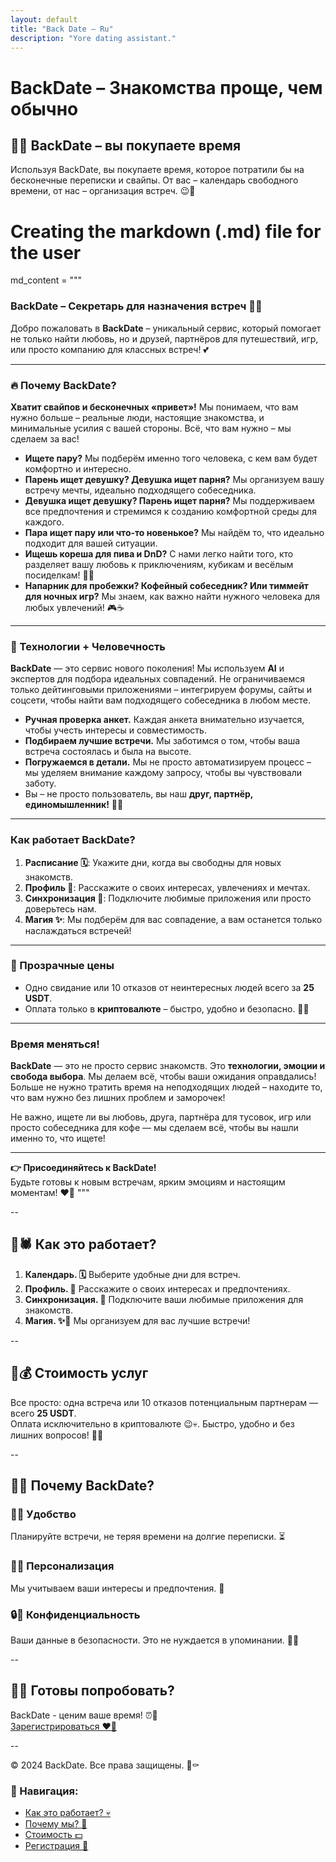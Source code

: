 ```yaml
---
layout: default
title: "Back Date – Ru"
description: "Yore dating assistant."
---
```


# BackDate – Знакомства проще, чем обычно


## 🖤👅 BackDate – вы покупаете время

Используя BackDate, вы покупаете время, которое потратили бы на бесконечные переписки и свайпы. От вас – календарь свободного времени, от нас – организация встреч. 😉🖤

# Creating the markdown (.md) file for the user

md_content = """
### **BackDate – Секретарь для назначения встреч 🖤🔥**

Добро пожаловать в **BackDate** – уникальный сервис, который помогает не только найти любовь, но и друзей, партнёров для путешествий, игр, или просто компанию для классных встреч! 💕

---

### **🔥 Почему BackDate?**

**Хватит свайпов и бесконечных «привет»!** Мы понимаем, что вам нужно больше – реальные люди, настоящие знакомства, и минимальные усилия с вашей стороны. Всё, что вам нужно – мы сделаем за вас!

- **Ищете пару?** Мы подберём именно того человека, с кем вам будет комфортно и интересно.
- **Парень ищет девушку? Девушка ищет парня?** Мы организуем вашу встречу мечты, идеально подходящего собеседника.
- **Девушка ищет девушку? Парень ищет парня?** Мы поддерживаем все предпочтения и стремимся к созданию комфортной среды для каждого.
- **Пара ищет пару или что-то новенькое?** Мы найдём то, что идеально подходит для вашей ситуации.
- **Ищешь кореша для пива и DnD?** С нами легко найти того, кто разделяет вашу любовь к приключениям, кубикам и весёлым посиделкам! 🎲🍻
- **Напарник для пробежки? Кофейный собеседник? Или тиммейт для ночных игр?** Мы знаем, как важно найти нужного человека для любых увлечений! 🎮☕

---

### **🤖 Технологии + Человечность**

**BackDate** — это сервис нового поколения! Мы используем **AI** и экспертов для подбора идеальных совпадений. Не ограничиваемся только дейтинговыми приложениями – интегрируем форумы, сайты и соцсети, чтобы найти вам подходящего собеседника в любом месте.

- **Ручная проверка анкет.** Каждая анкета внимательно изучается, чтобы учесть интересы и совместимость.
- **Подбираем лучшие встречи.** Мы заботимся о том, чтобы ваша встреча состоялась и была на высоте.
- **Погружаемся в детали.** Мы не просто автоматизируем процесс – мы уделяем внимание каждому запросу, чтобы вы чувствовали заботу.
- Вы – не просто пользователь, вы наш **друг, партнёр, единомышленник!** 🖤✨

---

### **Как работает BackDate?**

1. **Расписание 🗓️**: Укажите дни, когда вы свободны для новых знакомств.
2. **Профиль 📝**: Расскажите о своих интересах, увлечениях и мечтах.
3. **Синхронизация 🔄**: Подключите любимые приложения или просто доверьтесь нам.
4. **Магия ✨**: Мы подберём для вас совпадение, а вам останется только наслаждаться встречей!

---

### **💸 Прозрачные цены**

- Одно свидание или 10 отказов от неинтересных людей всего за **25 USDT**.
- Оплата только в **криптовалюте** – быстро, удобно и безопасно. 🚀🖤

---

### **Время меняться!**

**BackDate** — это не просто сервис знакомств. Это **технологии, эмоции и свобода выбора**. Мы делаем всё, чтобы ваши ожидания оправдались! Больше не нужно тратить время на неподходящих людей – находите то, что вам нужно без лишних проблем и заморочек!

Не важно, ищете ли вы любовь, друга, партнёра для тусовок, игр или просто собеседника для кофе — мы сделаем всё, чтобы вы нашли именно то, что ищете!

---

**👉 Присоединяйтесь к BackDate!**  
Будьте готовы к новым встречам, ярким эмоциям и настоящим моментам! ❤️‍🔥
"""



--

## 🖤🕷️ Как это работает?

1. **Календарь. 🗓️** Выберите удобные дни для встреч.
2. **Профиль. 📝** Расскажите о своих интересах и предпочтениях.
3. **Синхронизация. 🔄** Подключите ваши любимые приложения для знакомств.
4. **Магия. ✨🖤** Мы организуем для вас лучшие встречи!

--

## 🖤💰 Стоимость услуг

Все просто: одна встреча или 10 отказов потенциальным партнерам — всего **25 USDT**.  
Оплата исключительно в криптовалюте 😉💀. Быстро, удобно и без лишних вопросов! 👻🖤

--

## 🖤👀 Почему BackDate?

### 🖤🤝 Удобство  
Планируйте встречи, не теряя времени на долгие переписки. ⏳  

### 🖤🎯 Персонализация  
Мы учитываем ваши интересы и предпочтения. 💌  

### 🔒🖤 Конфиденциальность  
Ваши данные в безопасности. Это не нуждается в упоминании. 🕵️‍♂️  

--

## 🖤👄 Готовы попробовать?

BackDate - ценим ваше время! ⏰🖤  
[Зарегистрироваться ❤️‍🔥](signup.html)

--

© 2024 BackDate. Все права защищены. 🖤⚰️

### 🖤 Навигация:
- [Как это работает? 💀](#как-это-работает)
- [Почему мы? 👻](#почему-backdate)
- [Стоимость 💵](#стоимость-услуг)
- [Регистрация 🖤](#готовы-попробовать)
